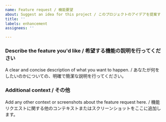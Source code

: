 ```yaml
---
name: Feature request / 機能要望
about: Suggest an idea for this project / このプロジェクトのアイデアを提案する
title: ''
labels: enhancement
assignees: ''

---
```


### Describe the feature you'd like / 希望する機能の説明を行ってください
A clear and concise description of what you want to happen. / あなたが何をしたいのかについての、明確で簡潔な説明を行ってください。


### Additional context / その他
Add any other context or screenshots about the feature request here. / 機能リクエストに関する他のコンテキストまたはスクリーンショットをここに追加します。

